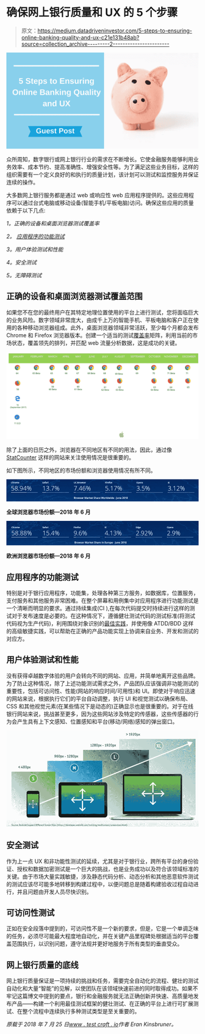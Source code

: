 # 确保网上银行质量和 UX 的 5 个步骤

> 原文：<https://medium.datadriveninvestor.com/5-steps-to-ensuring-online-banking-quality-and-ux-c21e131b48ab?source=collection_archive---------2----------------------->

![](img/8b8c67ebe93c3b14b0b3e064362a39db.png)

众所周知，数字银行或网上银行行业的需求在不断增长。它使金融服务能够利用业务效率、成本节约、提高准确性、增强安全性等。为了满足这些业务目标，这样的组织需要有一个定义良好的和执行的质量计划，该计划可以测试和监控服务并保证连续的操作。

大多数网上银行服务都是通过 web 或响应性 web 应用程序提供的。这些应用程序可以通过台式电脑或移动设备(智能手机/平板电脑)访问。确保这些应用的质量依赖于以下几点:

*1。正确的设备和桌面浏览器测试覆盖率*

*2。* [*应用程序的功能测试*](https://www.testcraft.io/product/)

*3。用户体验测试和性能*

*4。安全测试*

*5。无障碍测试*

## 正确的设备和桌面浏览器测试覆盖范围

如果您不在您的最终用户在其特定地理位置使用的平台上进行测试，您将面临巨大的业务风险。数字领域非常庞大，由成千上万的智能手机、平板电脑和客户正在使用的各种移动浏览器组成。此外，桌面浏览器领域非常活跃，至少每个月都会发布 Chrome 和 Firefox 浏览器版本。创建一个适当的测试[覆盖率](https://info.perfectomobile.com/factors-magazine.html)矩阵，利用当前的市场状态，覆盖领先的排列，并匹配 web 流量分析数据，这是成功的关键。

![](img/26044cf6648d542bf0a45fbc4f627448.png)

除了上面的日历之外，浏览器在不同地区有不同的用法，因此，通过像 [StatCounter](http://gs.statcounter.com/browser-market-share) 这样的网站来关注使用情况是很重要的。

如下图所示，不同地区的市场份额和浏览器使用情况有所不同。

![](img/7857c6d7b0f1fd35c3b8ef0d3be9fcdb.png)

**全球浏览器市场份额—2018 年 6 月**

![](img/07669d451f01a4c62da0961d64546d46.png)

**欧洲浏览器市场份额—2018 年 6 月**

## 应用程序的功能测试

特别是对于银行应用程序，功能集，处理各种第三方服务，如数据库，位置服务，支付服务和其他服务非常困难。在整个屏幕和用例集中对应用程序进行功能测试是一个清晰而明显的要求。通过持续集成(CI ),在每次代码提交时持续进行这样的测试对于发布速度是必要的。在这种情况下，遵循健壮测试代码的测试标准(将测试代码视为生产代码)，利用围绕对象识别的[最佳实践](https://www.testcraft.io/cross-browser-testing-banking-applications/)，并使用像 ATDD/BDD 这样的高级敏捷实践，可以帮助在正确的产品功能实现上协调来自业务、开发和测试的对应方。

## 用户体验测试和性能

没有获得卓越数字体验的用户会转向不同的网站、应用，并简单地离开这些品牌。为了防止这种情况，除了上述功能测试需求之外，产品团队应该强调非功能测试的重要性，包括可访问性、性能(网站的响应时间/可用性)和 UI。即使对于响应迅速的网站来说，根据执行它们的平台自动调整，执行 UI 和视觉测试以确保布局、CSS 和其他视觉元素(在某些情况下是动态的)正确显示也是很重要的。对于在线银行网站来说，挑战甚至更多，因为这些网站涉及特定的传感器，这些传感器的行为会产生具有上下文感知、位置感知和平台(移动/网络)感知的弹出窗口。

![](img/ae7466d8109d0ca8c691331eb53ba427.png)

## 安全测试

作为上一点 UX 和非功能性测试的延续，尤其是对于银行业，跨所有平台的身份验证、授权和数据加密测试是一个巨大的挑战，也是业务成功以及符合该领域标准的关键。由于市场大量实践敏捷，涉及静态代码分析、动态分析和其他恶意软件测试的测试应该尽可能多地转移到构建过程中，以便问题总是随着构建验收过程自动进行，并且问题由开发人员尽快识别。

## 可访问性测试

正如在安全段落中提到的，可访问性不是一个新的要求，但是，它是一个单调乏味的任务，必须尽可能最大程度地自动化，并在关键产品里程碑处根据适当的平台覆盖范围执行，以识别问题，遵守法规并更好地服务于所有类型的垂直受众。

## 网上银行质量的底线

网上银行质量保证是一项持续的挑战和任务，需要完全自动化的流程、健壮的测试自动化和大量“智能”的见解，以使团队在该领域快速前进的同时取得成功。如果不牢记这篇博文中提到的要点，银行和金融服务就无法正确创新并快速、高质量地发布产品——构建一个利用最佳测试框架的健壮测试、在正确的平台上进行可扩展测试、在整个流程中连续执行多种测试类型是至关重要的。

*原载于 2018 年 7 月 25 日*[*www . test craft . io*](https://www.testcraft.io/5-steps-online-banking-quality/)*作者 Eran Kinsbruner。*